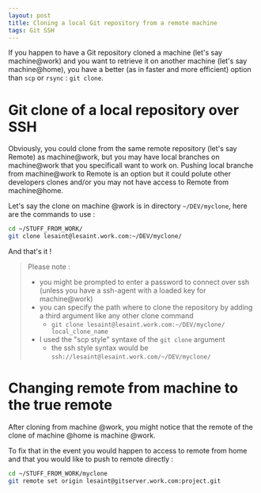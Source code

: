 ```yaml
---
layout: post
title: Cloning a local Git repository from a remote machine
tags: Git SSH
---
```


If you happen to have a Git repository cloned a machine (let's say machine@work) and you want to retrieve it on another machine (let's say machine@home),
you have a better (as in faster and more efficient) option than `scp` or `rsync` : `git clone`.


# Git clone of a local repository over SSH

Obviously, you could clone from the same remote repository (let's say Remote) as machine@work, but you may have local branches on machine@work that you specificall want to work on.
Pushing local branche from machine@work to Remote is an option but it could polute other developers clones and/or you may not have access to Remote from machine@home.

Let's say the clone on machine @work is in directory `~/DEV/myclone`, here are the commands to use :

```sh
cd ~/STUFF_FROM_WORK/
git clone lesaint@lesaint.work.com:~/DEV/myclone/
```

And that's it !

>Please note :
> 
> * you might be prompted to enter a password to connect over ssh (unless you have a ssh-agent with a loaded key for machine@work)
> * you can specify the path where to clone the repository by adding a third argument like any other clone command
>    - `git clone lesaint@lesaint.work.com:~/DEV/myclone/ local_clone_name`
> * I used the "scp style" syntaxe of the `git clone` argument
>   - the ssh style syntax would be `ssh://lesaint@lesaint.work.com/~/DEV/myclone/`

# Changing remote from machine to the true remote

After cloning from machine @work, you might notice that the remote of the clone of machine @home is machine @work.

To fix that in the event you would happen to access to remote from home and that you would like to push to remote directly :

```sh
cd ~/STUFF_FROM_WORK/myclone
git remote set origin lesaint@gitserver.work.com:project.git
```
